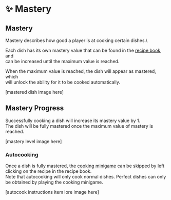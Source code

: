 # ✨ Mastery

## Mastery

Mastery describes how good a player is at cooking certain dishes.\\

Each dish has its own mastery value that can be found in the [recipe book](https://bendingmc.gitbook.io/bendingmc-wiki/cooking/getting-started/recipe-book), and\
can be increased until the maximum value is reached.

When the maximum value is reached, the dish will appear as mastered, which\
will unlock the ability for it to be cooked automatically.

\[mastered dish image here]

## Mastery Progress

Successfully cooking a dish will increase its mastery value by 1.\
The dish will be fully mastered once the maximum value of mastery is reached.

\[mastery level image here]

### Autocooking

Once a dish is fully mastered, the [cooking minigame](https://bendingmc.gitbook.io/bendingmc-wiki/cooking/getting-started/cooking-dishes#the-cooking-bar) can be skipped by left clicking on the recipe in the recipe book.\
Note that autocooking will only cook normal dishes. Perfect dishes can only be obtained by playing the cooking minigame.

\[autocook instructions item lore image here]
